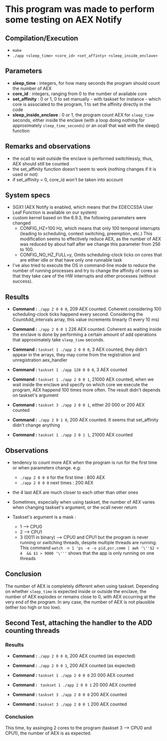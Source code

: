 # This program was made to perform some testing on AEX Notify

## Compilation/Execution
- `make`
- `./app <sleep_time> <core_id> <set_affinty> <sleep_inside_enclave>`

## Parameters
- **sleep_time** : integers, for how many seconds the program should count the number of AEX
- **core_id** : integers, ranging from 0 to the number of available core
- **set_affinity** : 0 or 1, 0 to set manually - with taskset for instance - which core is associated to the program, 1 to set the affinity directly in the code
-  **sleep_inside_enclave** : 0 or 1, the program count AEX for `sleep_time` seconds, either inside the enclave (with a loop doing nothing for approximately `sleep_time_seconds`) or an ocall that wait with the sleep() function

## Remarks and observations
- the ocall to wait outside the enclave is performed switchlessly, thus, AEX should still be counted
- the set_affinity function doesn't seem to work (nothing changes if it is used or not)
- if set_affinity = 0, core_id won't be taken into account


## System specs
- SGX1 (AEX Notify is enabled, which means that the EDECCSSA User Leaf Function is available on our system)
- custom kernel based on the 6.9.3, the following paramaters were changed
    - CONFIG_HZ=100 Hz, which means that only 100 temporal interrupts (leading to scheduling, context switching, preemption, etc.) This modification seems to effectively reduce AEX, as the number of AEX was reduced by about half after we change this parameter from 256 to 100.
    - CONFIG_NO_HZ_FULL=y, Omits scheduling-clock ticks on cores that are either idle or that have only one runnable task
- I've also tried to execute the OS in command-line mode to reduce the number of running processes and try to change the affinity of cores so that they take care of the HW interrupts and other processes (without success).

## Results
- **Command :** `./app 2 0 0 0`, 209 AEX counted. Coherent considering 100 scheduling-clock ticks happend every second. Considering the CountAdd_intervals array, this value increments linearly (1 every 10 ms)
- **Command :** `./app 2 0 0 1` 226 AEX counted. Coherent as waiting inside the enclave is done by performing a certain amount of add operations that approximately take `sleep_time` seconds.

- **Command :** `taskset 1 ./app 2 0 0 0`, 3 AEX counted, they didn't appear in the arrays, they may come from the registration and unregistration aex_handler
- **Command :** `taskset 1 ./app 120 0 0 0`, 3 AEX counted
- **Command :** `taskset 1 ./app 2 0 0 1`, 21000 AEX counted, when we wait inside the enclave and specify on which core we execute the program, AEX happend 100 times more often. The result didn't depends on taskset's argument
- **Command :** `taskset 3 ./app 2 0 0 1`, either 20 000 or 200 AEX counted

- **Command :** `./app 2 0 1 0`, 200 AEX counted. It seems that set_affinity didn't change anything 
- **Command :** `taskset 1 ./app 2 0 1 1`, 21000 AEX counted


## Observations
- tendency to count more AEX when the program is run for the first time or when parameters change. e.g:
    - `./app 2 0 0 0` for the first time : 800 AEX
    - `./app 2 0 0 0` next times : 200 AEX
- the 4 last AEX are much closer to each other than other ones

- Sometimes, especially when using taskset, the number of AEX varies when changing taskset's argument, or the ocall never return
- Taskset's argument is a mask : 
    - 1 --> CPU0
    - 2 --> CPU1
    - 3 (0011 in binary) --> CPU0 and CPU1
    but the program is never running or switching threads, despite multiple threads are running. This command `watch -n 1 'ps -e -o pid,psr,comm | awk '\''$2 < 4  && $1 > 9000 '\'''` shows that the app is only running on one threads 

## Conclusion
The number of AEX is completely different when using taskset. Depending on whether `sleep_time` is expected inside or outside the enclave, the number of AEX explodes or remains close to 0, with AEX occurring at the very end of the program. In any case, the number of AEX is not plausible (either too high or too low). 


## Second Test, attaching the handler to the ADD counting threads

### Results
- **Command :** `./app 2 0 0 0`, 200 AEX counted (as expected)
- **Command :** `./app 2 0 0 1`, 200 AEX counted (as expected)

- **Command :** `taskset 1 ./app 2 0 0 0` 20 000 AEX counted
- **Command :** ` taskset 1 ./app 2 0 0 1` 20 000 AEX counted

- **Command :** `taskset 3 ./app 2 0 0 0` 200 AEX counted
- **Command :** `taskset 3 ./app 2 0 0 1` 200 AEX counted

### Conclusion 
This time, by assinging 2 cores to the program (taskset 3 --> CPU0 and CPU1), the number of AEX is as expected. 